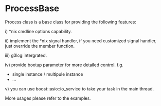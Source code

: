 # ProcessBase

Process class is a base class for providing the following features:

i)  *nix cmdline options capability.

ii) implement the *nix signal handler, if you need customized signal handler, just override the member function.

iii) g3log intergrated.

iv)  provide bootup parameter for more detailed control. f.g.
   - single instance / multipule instance 
   - ...

v) you can use boost::asio::io_service to take your task in the main thread.

More usages please refer to the examples.

